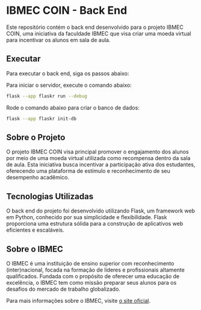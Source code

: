 # IBMEC COIN - Back End

Este repositório contém o back end desenvolvido para o projeto IBMEC COIN, uma iniciativa da faculdade IBMEC que visa criar uma moeda virtual para incentivar os alunos em sala de aula.

## Executar

Para executar o back end, siga os passos abaixo:

Para iniciar o servidor, execute o comando abaixo:

```bash
flask --app flaskr run --debug
```

Rode o comando abaixo para criar o banco de dados:

```bash
flask --app flaskr init-db
```

## Sobre o Projeto

O projeto IBMEC COIN visa principal promover o engajamento dos alunos por meio de uma moeda virtual utilizada como recompensa dentro da sala de aula. Esta iniciativa busca incentivar a participação ativa dos estudantes, oferecendo uma plataforma de estímulo e reconhecimento de seu desempenho acadêmico.

## Tecnologias Utilizadas

O back end do projeto foi desenvolvido utilizando Flask, um framework web em Python, conhecido por sua simplicidade e flexibilidade. Flask proporciona uma estrutura sólida para a construção de aplicativos web eficientes e escaláveis.

## Sobre o IBMEC

O IBMEC é uma instituição de ensino superior com reconhecimento (inter)nacional, focada na formação de líderes e profissionais altamente qualificados. Fundada com o propósito de oferecer uma educação de excelência, o IBMEC tem como missão preparar seus alunos para os desafios do mercado de trabalho globalizado.

Para mais informações sobre o IBMEC, visite [o site oficial](https://www.ibmec.br/).
